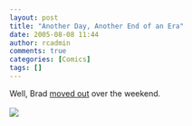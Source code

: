 ```yaml
---
layout: post
title: "Another Day, Another End of an Era"
date: 2005-08-08 11:44
author: rcadmin
comments: true
categories: [Comics]
tags: []
---
```

Well, Brad <a href='http://www.bitsmack.com/modules.php?op=modload&name=Comics&file=index&action=comic&id=467'>moved out</a> over the weekend.<Br><br><!--more--><img src='http://dl.bitsmack.com/comics/20050808.png'   />
